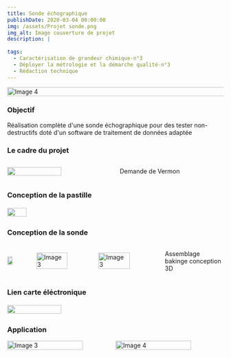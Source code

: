 ```yaml
---
title: Sonde échographique
publishDate: 2020-03-04 00:00:00
img: /assets/Projet sonde.png
img_alt: Image couverture de projet
description: |
  
tags: 
  - Caractérisation de grandeur chimique-n°3
  - Déployer la métrologie et la démarche qualité-n°3
  - Rédaction technique
---
```

<div style="display:flex; justify-content:center;">
    <img src="/assets/Chaine sonde.png" alt="Image 4" width="160%">
</div>

### Objectif
Réalisation complète d'une sonde échographique pour des tester non-destructifs doté d'un software de traitement de données adaptée

### Le cadre du projet
<div style="display:flex; align-items:center;">
    <img src="/assets/vermon.jpg"  width="50%" style="margin-right:10px;"style="margin-left:10px;">
<p> Demande de Vermon</p>
</div>

### Conception de la pastille
<div style="display:flex; align-items:center;">
    <img src="/assets/pastille.png"  width="30%" style="margin-right:10px;">
    <p style="margin-left:10px;">
    </p>
</div>

### Conception de la sonde 
<div style="display:flex; align-items:center;">
    <img src="/assets/tube.png"  width="20%" style="margin-right:10px;">
    <img src="/assets/Tubepla.jpg" alt="Image 3" width="50%">
    <img src="/assets/Sonde monté.jpg" alt="Image 3" width="50%">
    <p style="margin-left:10px;"> Assemblage bakinge conception 3D
    </p>
</div>

### Lien carte éléctronique
<div style="display:flex; align-items:center;">
    <img src="/assets/redpitaya.png"  width="50%" style="margin-right:10px;">
    <p style="margin-left:10px;">
    </p>
</div>

### Application
<div style="display:flex; justify-content:center;">
    <img src="/assets/applisonde1.png" alt="Image 3" width="70%">
    <img src="/assets/applisonde.png" alt="Image 4" width="70%">
</div>
<p></p>
